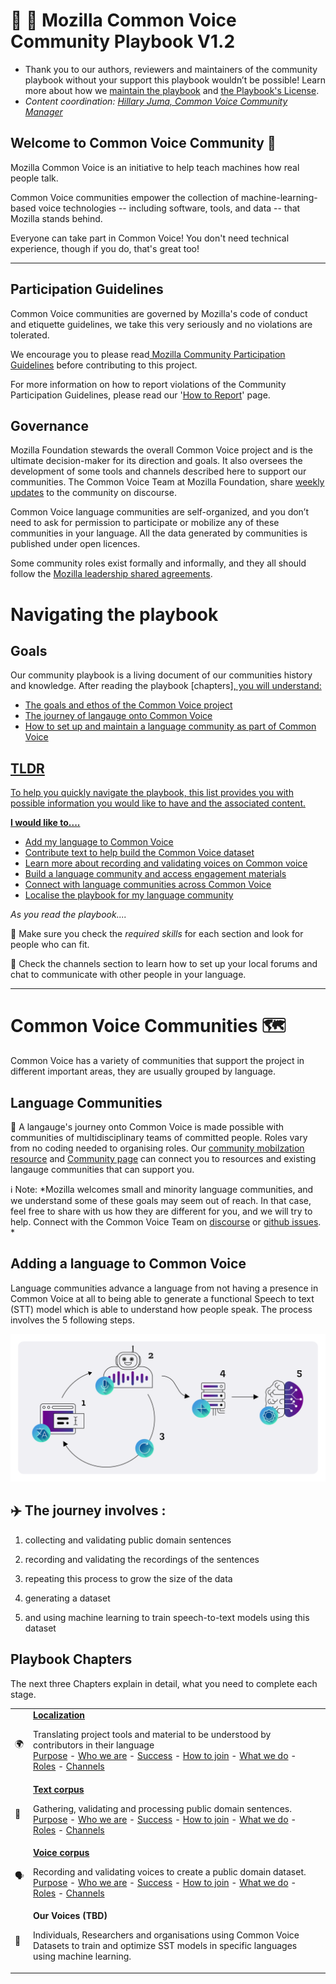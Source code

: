 # 👥 📕 Mozilla Common Voice Community Playbook V1.2
- Thank you to our authors, reviewers and maintainers of the community playbook without your support this playbook wouldn’t be possible! Learn more about how we [maintain the playbook](https://github.com/common-voice/community-playbook/blob/master/sub_pages/maintaince.md) and [the Playbook's License](./LICENSE.md).
- *Content coordination: [Hillary Juma, Common Voice Community Manager](https://discourse.mozilla.org/u/heyhillary/activity)*

## Welcome to Common Voice Community  🥳

Mozilla Common Voice is an initiative to help teach machines how real people talk.

Common Voice communities empower the collection of machine-learning-based voice technologies -- including software, tools, and data -- that Mozilla stands behind.

Everyone can take part in Common Voice! You don't need technical experience, though if you do, that's great too! 

----

## Participation Guidelines 
Common Voice communities are governed by Mozilla's code of conduct and etiquette guidelines, we take this very seriously and no violations are tolerated.

We encourage you to please read[ Mozilla Community Participation Guidelines](https://www.mozilla.org/about/governance/policies/participation/) before contributing to this project.

For more information on how to report violations of the Community Participation Guidelines, please read our '[How to Report](https://www.mozilla.org/about/governance/policies/participation/reporting/)' page.

## Governance

Mozilla Foundation stewards the overall Common Voice project and is the ultimate decision-maker for its direction and goals. It also oversees the development of some tools and channels described here to support our communities. The Common Voice Team at Mozilla Foundation, share [weekly updates](https://discourse.mozilla.org/t/common-voice-weekly-update-26th-july/83661) to the community on discourse. 

Common Voice language communities are self-organized, and you don’t need to ask for permission to participate or mobilize any of these communities in your language. All the data generated by communities is published under open licences.

Some community roles exist formally and informally, and they all should follow the [Mozilla leadership shared agreements](https://discourse.mozilla.org/t/what-s-next-for-volunteer-leadership-in-2018-shared-agreements/25091).


# Navigating the playbook 

## Goals

Our community playbook is a living document of our communities history and knowledge. After reading the playbook [chapters]<a href="#playbook-chapters">, you will understand: 

- The goals and ethos of the Common Voice project
- The journey of langauge onto Common Voice 
- How to set up and maintain a language community as part of Common Voice 

## TLDR

To help you quickly navigate the playbook, this list provides you with possible information you would like to have and the associated content.

**I would like to....**

- [Add my language to Common Voice](https://discourse.mozilla.org/t/readme-how-to-see-my-language-on-common-voice/31530)
- [Contribute text to help build the Common Voice dataset](https://github.com/common-voice/community-playbook/blob/draft/sub_pages/text.md/#-text-corpus)
- [Learn more about recording and validating voices on Common voice](https://github.com/common-voice/community-playbook/blob/draft/sub_pages/voice.md/#-voice-corpus) 
- [Build a language community and access engagement materials](https://github.com/common-voice/community-playbook/blob/master/sub_pages/mobilization.md)
- [Connect with language communities across Common Voice](https://github.com/common-voice/community-playbook/blob/master/sub_pages/communities.md)
- [Localise the playbook for my language community](https://github.com/common-voice/community-playbook/blob/master/sub_pages/maintaince.md) 

*As you read the playbook....*

🔨 Make sure you check the _required skills_ for each section and look for people who can fit.

💬 Check the channels section to learn how to set up your local forums and chat to communicate with other people in your language.

----

# Common Voice Communities 🗺

Common Voice has a variety of communities that support the project in different important areas, they are usually grouped by language.

## Language Communities 

👥 A langauge's journey onto Common Voice is made possible with communities of multidisciplinary teams of committed people. Roles vary from no coding needed to organising roles. Our [community mobilzation resource](https://github.com/common-voice/community-playbook/blob/master/sub_pages/mobilization.md) and [Community page](https://github.com/common-voice/community-playbook/blob/master/sub_pages/communities.md) can connect you to resources and existing langauge communities that can support you.

ℹ️  Note: *Mozilla welcomes small and minority language communities, and we understand some of these goals may seem out of reach. In that case, feel free to share with us how they are different for you, and we will try to help. Connect with the Common Voice Team on [discourse](https://discourse.mozilla.org/c/voice/239) or [github issues](https://github.com/common-voice/common-voice/issues). *


## Adding a language to Common Voice

Language communities advance a language from not having a presence in Common Voice at all to being able to generate a functional Speech to text (STT) model which is able to understand how people speak. The process involves the 5 following steps.

![Voice journey quantities](/assets/img/voice-journey.png)

## ✈️ The journey involves : 

1. collecting and validating public domain sentences 

2. recording and validating the recordings of the sentences 

3. repeating this process to grow the size of the data 

4. generating a dataset 

5. and using machine learning to train speech-to-text models using this dataset 

## Playbook Chapters

The next three Chapters explain in detail, what you need to complete each stage. 

<table>
  <tbody>
      <tr>
      <td>🌍</td>
      <td><strong><a href="https://github.com/common-voice/community-playbook/blob/draft/sub_pages/Localization.md">Localization</a></strong>
      <p>Translating project tools and material to be understood by contributors in their language<br />
      <a href="https://github.com/common-voice/community-playbook/blob/draft/sub_pages/Localization.md/#our-purpose-2">Purpose</a> - <a href="https://github.com/common-voice/community-playbook/blob/draft/sub_pages/Localization.md/#who-we-are-2">Who we are</a> - <a href="https://github.com/common-voice/community-playbook/blob/draft/sub_pages/Localization.md/#whats-success-2">Success</a> - <a href="https://github.com/common-voice/community-playbook/blob/draft/sub_pages/Localization.md/#how-to-join-2">How to join</a> - <a href="https://github.com/common-voice/community-playbook/blob/draft/sub_pages/Localization.md/#what-we-do-2">What we do</a> - <a href="https://github.com/common-voice/community-playbook/blob/draft/sub_pages/Localization.md/#roles-2">Roles</a> - <a href="https://github.com/common-voice/community-playbook/blob/draft/sub_pages/Localization.md/#channels-2">Channels</a></p></td>
    </tr>
    <tr>
      <td>📝</td>
      <td><strong><a href="https://github.com/common-voice/community-playbook/blob/draft/sub_pages/text.md">Text corpus</a></strong>
      <p>Gathering, validating and processing public domain sentences.<br />
      <a href="https://github.com/common-voice/community-playbook/blob/draft/sub_pages/text.md/#our-purpose">Purpose</a> - <a href="https://github.com/common-voice/community-playbook/blob/draft/sub_pages/text.md/#who-we-are">Who we are</a> - <a href="https://github.com/common-voice/community-playbook/blob/draft/sub_pages/text.md/#whats-success">Success</a> - <a href="#how-to-join">How to join</a> - <a href="https://github.com/common-voice/community-playbook/blob/draft/sub_pages/text.md/#what-we-do">What we do</a> - <a href="https://github.com/common-voice/community-playbook/blob/draft/sub_pages/text.md/#roles">Roles</a> - <a href="https://github.com/common-voice/community-playbook/blob/draft/sub_pages/text.md/#channels">Channels</a></p></td>
    </tr>
    <tr>
      <td>🗣</td>
      <td><strong><a href="https://github.com/common-voice/community-playbook/blob/draft/sub_pages/voice.md">Voice corpus</a></strong>
      <p>Recording and validating voices to create a public domain dataset.<br />
      <a href="https://github.com/common-voice/community-playbook/blob/draft/sub_pages/voice.md/#our-purpose-1">Purpose</a> - <a href="#who-we-are-1">Who we are</a> - <a href="https://github.com/common-voice/community-playbook/blob/draft/sub_pages/voice.md/#whats-success-1">Success</a> - <a href="https://github.com/common-voice/community-playbook/blob/draft/sub_pages/voice.md/#how-to-join-1">How to join</a> - <a href="https://github.com/common-voice/community-playbook/blob/draft/sub_pages/voice.md/#what-we-do-1">What we do</a> - <a href="https://github.com/common-voice/community-playbook/blob/draft/sub_pages/voice.md/#roles-1">Roles</a> - <a href="https://github.com/common-voice/community-playbook/blob/draft/sub_pages/voice.md/#channels-1">Channels</a></p></td>
    </tr>
    <tr>
      <td>🤖</td>
      <td><strong> Our Voices (TBD)</strong>
      <p>Individuals, Researchers and organisations using Common Voice Datasets to train and optimize SST models in specific languages using machine learning.</p></td>
    </tr>
  </tbody>
</table>
